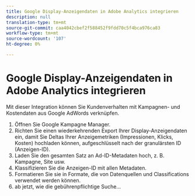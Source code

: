 ```yaml
---
title: Google Display-Anzeigendaten in Adobe Analytics integrieren
description: null
translation-type: tm+mt
source-git-commit: caa4042cbef2f588452f9fdd70c5f4bca976ca83
workflow-type: tm+mt
source-wordcount: '107'
ht-degree: 0%

---
```



# Google Display-Anzeigendaten in Adobe Analytics integrieren

Mit dieser Integration können Sie Kundenverhalten mit Kampagnen- und Kostendaten aus Google AdWords verknüpfen.


1. Öffnen Sie Google Kampagne Manager.
1. Richten Sie einen wiederkehrenden Export Ihrer Display-Anzeigendaten ein, damit Sie Deltas Ihrer Anzeigemetriken (Impressionen, Klicks, Kosten) hochladen können, aufgeschlüsselt nach der granulärsten ID (Anzeigen-ID).
1. Laden Sie den gesamten Satz an Ad-ID-Metadaten hoch, z. B. Kampagne, Site usw.
1. Klassifizieren Sie die Anzeigen-ID mit allen Metadaten.
1. Formatieren Sie sie in Formate, die von Datenquellen und Classifications verwendet werden können.
1. ab jetzt, wie die gebührenpflichtige Suche...
